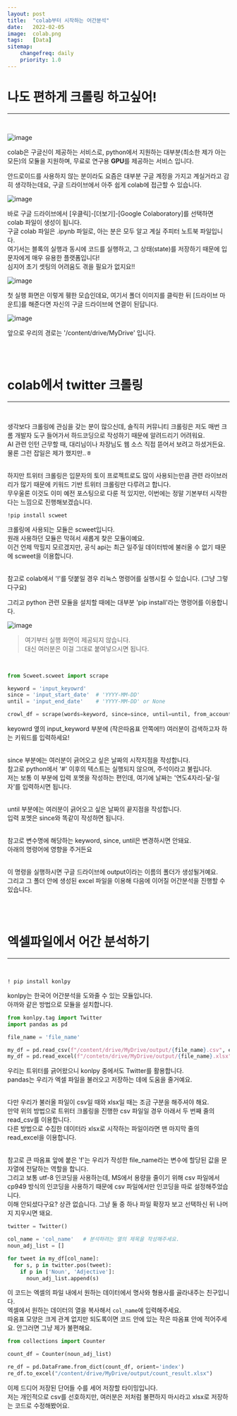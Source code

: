 ```yaml
---
layout: post
title:  "colab부터 시작하는 어간분석"
date:   2022-02-05
image:  colab.png
tags:   [Data]
sitemap:
    changefreq: daily
    priority: 1.0
---
```


# 나도 편하게 크롤링 하고싶어!
---

<br>

![image](https://github.com/user-attachments/assets/ef4245ce-f5ec-4ccb-8b91-12a8dd082866)

colab은 구글신이 제공하는 서비스로, python에서 지원하는 대부분(최소한 제가 아는 모든)의 모듈을 지원하며, 무료로 연구용 **GPU**를 제공하는 서비스 입니다.  ​

안드로이드를 사용하지 않는 분이라도 요즘은 대부분 구글 계정을 가지고 계실거라고 감히 생각하는데요, 구글 드라이브에서 아주 쉽게 colab에 접근할 수 있습니다.  

![image](https://github.com/user-attachments/assets/4316056a-8b90-4152-80d3-35f232693c7e)

바로 구글 드라이브에서 [우클릭]-[더보기]-[Google Colaboratory]를 선택하면 colab 파일이 생성이 됩니다.  
구글 colab 파일은 .ipynb 파일로, 아는 분은 모두 알고 계실 주피터 노트북 파일입니다.  
여기서는 블록의 실행과 동시에 코드를 실행하고, 그 상태(state)를 저장하기 때문에 입문자에게 매우 유용한 플랫폼입니다!  
심지어 초기 셋팅의 어려움도 겪을 필요가 없지요!!  

![image](https://github.com/user-attachments/assets/6f5a2aa1-fb41-4b92-ab45-594345f68cf3)

첫 실행 화면은 이렇게 휑한 모습인데요, 여기서 폴더 이미지를 클릭한 뒤 [드라이브 마운트]를 해준다면 자신의 구글 드라이브에 연결이 된답니다.  

![image](https://github.com/user-attachments/assets/d54850c6-6302-44bc-8e23-9f7530676b96)

앞으로 우리의 경로는 '/content/drive/MyDrive' 입니다.  

<br><br>

# colab에서 twitter 크롤링
---

<br>

생각보다 크롤링에 관심을 갖는 분이 많으신데, 솔직히 커뮤니티 크롤링은 저도 매번 크롬 개발자 도구 들어가서 하드코딩으로 작성하기 때문에 알려드리기 어려워요.  
AI 관련 인턴 근무할 때, 대리님이나 차장님도 웹 소스 직접 뜯어서 보려고 하셨거든요.  
물론 그런 잡일은 제가 했지만..ㅎ  
​

하지만 트위터 크롤링은 입문자의 토이 프로젝트로도 많이 사용되는만큼 관련 라이브러리가 많기 때문에 키워드 기반 트위터 크롤링만 다루려고 합니다.  
무우울론 이것도 이미 예전 포스팅으로 다룬 적 있지만, 이번에는 정말 기본부터 시작한다는 느낌으로 진행해보겠습니다.  

```
!pip install scweet
```

크롤링에 사용되는 모듈은 scweet입니다.  
원래 사용하던 모듈은 막혀서 새롭게 찾은 모듈이예요.  
이건 언제 막힐지 모르겠지만, 공식 api는 최근 일주일 데이터밖에 불러올 수 없기 때문에 scweet을 이용합니다.  
​

참고로 colab에서 '!'를 덧붙일 경우 리눅스 명령어를 실행시킬 수 있습니다. (그냥 그렇다구요)  

그리고 python 관련 모듈을 설치할 때에는 대부분 'pip install'라는 명령어를 이용합니다.  

![image](https://github.com/user-attachments/assets/8e0681c5-e509-44aa-84d2-74199c5f7b42)

> 여기부터 실행 화면이 제공되지 않습니다.  
> 대신 여러분은 이걸 그대로 붙여넣으시면 됩니다.  

<br>

```python
from Scweet.scweet import scrape

keyword = 'input_keyowrd'
since = 'input_start_date'  # 'YYYY-MM-DD'
until = 'input_end_date'    # 'YYYY-MM-DD' or None

crowl_df = scrape(words=keyword, since=since, until=until, from_account=None, interval=1, headless=False, display_type='Top', save_images=False, filter_replies=True)
```

keyowrd 옆의 input_keyword 부분에 (작은따옴표 안쪽에!!) 여러분이 검색하고자 하는 키워드를 입력하세요!  
​

since 부분에는 여러분이 긁어오고 싶은 날짜의 시작지점을 작성합니다.  
참고로 python에서 '#' 이후의 텍스트는 실행되지 않으며, 주석이라고 불립니다.  
저는 보통 이 부분에 입력 포멧을 작성하는 편인데, 여기에 날짜는 '연도4자리-달-일자'를 입력하시면 됩니다.  
​

until 부분에는 여러분이 긁어오고 싶은 날짜의 끝지점을 작성합니다.  
입력 포멧은 since와 똑같이 작성하면 됩니다.  
​

참고로 변수명에 해당하는 keyword, since, until은 변경하시면 안돼요.  
아래의 명령어에 영향을 주거든요  
​

이 명령을 실행하시면 구글 드라이브에 output이라는 이름의 폴더가 생성될거예요.  
그리고 그 폴더 안에 생성된 excel 파일을 이용해 다음에 이어질 어간분석을 진행할 수 있습니다.  

<br><br>

# 엑셀파일에서 어간 분석하기
---
<br>

```
! pip install konlpy
```

konlpy는 한국어 어간분석을 도와줄 수 있는 모듈입니다.  
아까와 같은 방법으로 모듈을 설치합니다.  

```python
from konlpy.tag import Twitter
import pandas as pd

file_name = 'file_name'

my_df = pd.read_csv(f"/content/drive/MyDrive/output/{file_name}.csv", encoding='cp949')
my_df = pd.read_excel(f"/contetn/drive/MyDrive/output/{file_name}.xlsx")
```

우리는 트위터를 긁어왔으니 konlpy 중에서도 Twitter를 활용합니다.  
pandas는 우리가 엑셀 파일을 불러오고 저장하는 데에 도움을 줄거예요.  
​

다만 우리가 불러올 파일이 csv일 때와 xlsx일 때는 조금 구분을 해주셔야 해요.  
만약 위의 방법으로 트위터 크롤링을 진행한 csv 파일일 경우 아래서 두 번째 줄의 read_csv를 이용합니다.  
다른 방법으로 수집한 데이터라 xlsx로 시작하는 파일이라면 맨 마지막 줄의 read_excel을 이용합니다.  
​

참고로 큰 따옴표 앞에 붙은 'f'는 우리가 작성한 file_name라는 변수에 할당된 값을 문자열에 전달하는 역할을 합니다.  
그리고 보통 utf-8 인코딩을 사용하는데, MS에서 용량을 줄이기 위해 csv 파일에서 cp949 방식의 인코딩을 사용하기 때문에 csv 파일에서만 인코딩을 따로 설정해주었습니다.  
이해 안되셨다구요? 상관 없습니다. 그냥 둘 중 하나 파일 확장자 보고 선택하신 뒤 나머지 지우시면 돼요.  

```python
twitter = Twitter()

col_name = 'col_name'   # 분석하려는 열의 제목을 작성해주세요.
noun_adj_list = []

for tweet in my_df[col_name]:
  for s, p in twitter.pos(tweet):
    if p in ['Noun', 'Adjective']:
      noun_adj_list.append(s)
```

이 코드는 엑셀의 파일 내에서 원하는 데이터에서 명사와 형용사를 골라내주는 친구입니다.  
엑셀에서 원하는 데이터의 열을 복사해서 `col_name`에 입력해주세요.  
따옴표 모양은 크게 관계 없지만 되도록이면 코드 안에 있는 작은 따옴표 안에 적어주세요. 안그러면 그냥 제가 불편해요.  

```python
from collections import Counter

count_df = Counter(noun_adj_list)

re_df = pd.DataFrame.from_dict(count_df, orient='index')
re_df.to_excel("/content/drive/MyDrive/output/count_result.xlsx")
```

이제 드디어 저장된 단어들 수를 세어 저장할 타이밍입니다.  
저는 개인적으로 csv를 선호하지만, 여러분은 저처럼 불편하지 마시라고 xlsx로 저장하는 코드로 수정해봤어요.  

